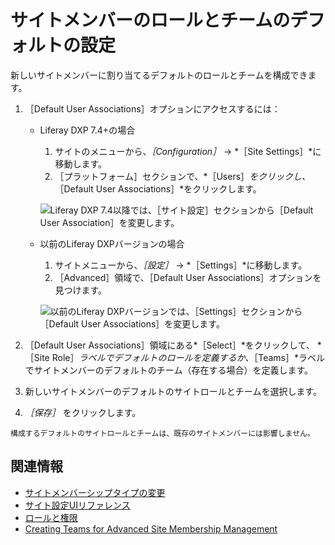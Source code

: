 # サイトメンバーのロールとチームのデフォルトの設定

新しいサイトメンバーに割り当てるデフォルトのロールとチームを構成できます。

1. ［Default User Associations］オプションにアクセスするには：

    - Liferay DXP 7.4+の場合

      1. サイトのメニューから、*［Configuration］* &rarr; *［Site Settings］*に移動します。
      1. ［プラットフォーム］セクションで、*［Users］*をクリックし、*［Default User Associations］*をクリックします。

       ![Liferay DXP 7.4以降では、［サイト設定］セクションから［Default User Association］を変更します。](./configuring-role-and-team-defaults-for-site-members/images/03.png)

    - 以前のLiferay DXPバージョンの場合

      1. サイトメニューから、*［設定］* &rarr; *［Settings］*に移動します。
      1. ［Advanced］領域で、［Default User Associations］オプションを見つけます。

       ![以前のLiferay DXPバージョンでは、［Settings］セクションから［Default User Associations］を変更します。](./configuring-role-and-team-defaults-for-site-members/images/01.png)

1. ［Default User Associations］領域にある*［Select］*をクリックして、 *［Site  Role］*ラベルでデフォルトのロールを定義するか、*［Teams］*ラベルでサイトメンバーのデフォルトのチーム（存在する場合）を定義します。

1. 新しいサイトメンバーのデフォルトのサイトロールとチームを選択します。

1. *［保存］* をクリックします。

```{note}
構成するデフォルトのサイトロールとチームは、既存のサイトメンバーには影響しません。
```

## 関連情報

- [サイトメンバーシップタイプの変更](./changing-site-membership-type.md)
- [サイト設定UIリファレンス](../site-settings-ui-reference.md)
- [ロールと権限](../../../users-and-permissions/roles-and-permissions/understanding-roles-and-permissions.md)
- [Creating Teams for Advanced Site Membership Management](../../building-sites/site-membership/creating-teams-for-sites.md)

